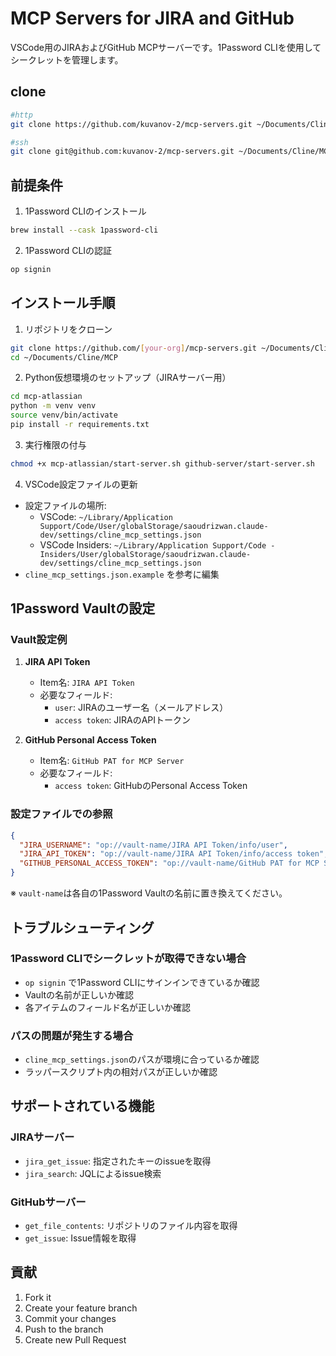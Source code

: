 # MCP Servers for JIRA and GitHub

VSCode用のJIRAおよびGitHub MCPサーバーです。1Password CLIを使用してシークレットを管理します。

## clone

```bash
#http
git clone https://github.com/kuvanov-2/mcp-servers.git ~/Documents/Cline/MCP

#ssh
git clone git@github.com:kuvanov-2/mcp-servers.git ~/Documents/Cline/MCP
```

## 前提条件

1. 1Password CLIのインストール
```bash
brew install --cask 1password-cli
```

2. 1Password CLIの認証
```bash
op signin
```

## インストール手順

1. リポジトリをクローン
```bash
git clone https://github.com/[your-org]/mcp-servers.git ~/Documents/Cline/MCP
cd ~/Documents/Cline/MCP
```

2. Python仮想環境のセットアップ（JIRAサーバー用）
```bash
cd mcp-atlassian
python -m venv venv
source venv/bin/activate
pip install -r requirements.txt
```

3. 実行権限の付与
```bash
chmod +x mcp-atlassian/start-server.sh github-server/start-server.sh
```

4. VSCode設定ファイルの更新
- 設定ファイルの場所:
  - VSCode: `~/Library/Application Support/Code/User/globalStorage/saoudrizwan.claude-dev/settings/cline_mcp_settings.json`
  - VSCode Insiders: `~/Library/Application Support/Code - Insiders/User/globalStorage/saoudrizwan.claude-dev/settings/cline_mcp_settings.json`
- `cline_mcp_settings.json.example` を参考に編集

## 1Password Vaultの設定

### Vault設定例

1. **JIRA API Token**
   - Item名: `JIRA API Token`
   - 必要なフィールド:
     - `user`: JIRAのユーザー名（メールアドレス）
     - `access token`: JIRAのAPIトークン

2. **GitHub Personal Access Token**
   - Item名: `GitHub PAT for MCP Server`
   - 必要なフィールド:
     - `access token`: GitHubのPersonal Access Token

### 設定ファイルでの参照
```json
{
  "JIRA_USERNAME": "op://vault-name/JIRA API Token/info/user",
  "JIRA_API_TOKEN": "op://vault-name/JIRA API Token/info/access token",
  "GITHUB_PERSONAL_ACCESS_TOKEN": "op://vault-name/GitHub PAT for MCP Server/info/access token"
}
```
※ `vault-name`は各自の1Password Vaultの名前に置き換えてください。

## トラブルシューティング

### 1Password CLIでシークレットが取得できない場合
- `op signin` で1Password CLIにサインインできているか確認
- Vaultの名前が正しいか確認
- 各アイテムのフィールド名が正しいか確認

### パスの問題が発生する場合
- `cline_mcp_settings.json`のパスが環境に合っているか確認
- ラッパースクリプト内の相対パスが正しいか確認

## サポートされている機能

### JIRAサーバー
- `jira_get_issue`: 指定されたキーのissueを取得
- `jira_search`: JQLによるissue検索

### GitHubサーバー
- `get_file_contents`: リポジトリのファイル内容を取得
- `get_issue`: Issue情報を取得

## 貢献

1. Fork it
2. Create your feature branch
3. Commit your changes
4. Push to the branch
5. Create new Pull Request
